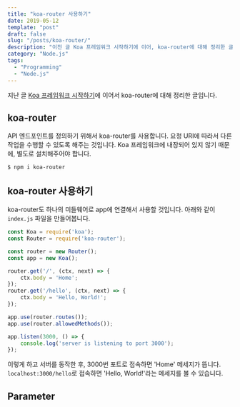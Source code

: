 ```yaml
---
title: "koa-router 사용하기"
date: 2019-05-12
template: "post"
draft: false
slug: "/posts/koa-router/"
description: "이전 글 Koa 프레임워크 시작하기에 이어, koa-router에 대해 정리한 글입니다."
category: "Node.js"
tags:
  - "Programming"
  - "Node.js"
---
```


지난 글 [Koa 프레임워크 시작하기](https://devsoyoung.github.io/node.js/2019/05/11/koa-api-tutorial.html)에 이어서 koa-router에 대해 정리한 글입니다.

## koa-router

API 엔드포인트를 정의하기 위해서 koa-router를 사용합니다. 요청 URI에 따라서 다른 작업을 수행할 수 있도록 해주는 것입니다. Koa 프레임워크에 내장되어 있지 않기 때문에, 별도로 설치해주어야 합니다.

    $ npm i koa-router
    
## koa-router 사용하기

koa-router도 하나의 미들웨어로 app에 연결해서 사용할 것입니다. 아래와 같이 `index.js` 파일을 만들어봅니다.

```js
const Koa = require('koa');
const Router = require('koa-router');

const router = new Router();
const app = new Koa();

router.get('/', (ctx, next) => {
    ctx.body = 'Home';
});
router.get('/hello', (ctx, next) => {
    ctx.body = 'Hello, World!';
});

app.use(router.routes());
app.use(router.allowedMethods());

app.listen(3000, () => {
    console.log('server is listening to port 3000');
});
```

이렇게 하고 서버를 동작한 후, 3000번 포트로 접속하면 'Home' 메세지가 뜹니다. `localhost:3000/hello`로 접속하면 'Hello, World!'라는 메세지를 볼 수 있습니다.

## Parameter
